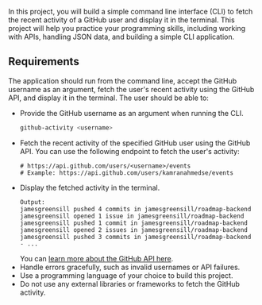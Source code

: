 In this project, you will build a simple command line interface (CLI) to fetch the recent activity of a GitHub user and display it in the terminal. This project will help you practice your programming skills, including working with APIs, handling JSON data, and building a simple CLI application.

## Requirements

The application should run from the command line, accept the GitHub username as an argument, fetch the user's recent activity using the GitHub API, and display it in the terminal. The user should be able to:

- Provide the GitHub username as an argument when running the CLI.
  ```bash
  github-activity <username>
  ```
- Fetch the recent activity of the specified GitHub user using the GitHub API. You can use the following endpoint to fetch the user's activity:
  ```
  # https://api.github.com/users/<username>/events
  # Example: https://api.github.com/users/kamranahmedse/events
  ```
- Display the fetched activity in the terminal.
  ```
  Output:
  jamesgreensill pushed 4 commits in jamesgreensill/roadmap-backend
  jamesgreensill opened 1 issue in jamesgreensill/roadmap-backend
  jamesgreensill pushed 1 commit in jamesgreensill/roadmap-backend
  jamesgreensill opened 2 issues in jamesgreensill/roadmap-backend
  jamesgreensill pushed 3 commits in jamesgreensill/roadmap-backend
  - ...
  ```
  You can [learn more about the GitHub API here](https://docs.github.com/en/rest/activity/events?apiVersion=2022-11-28).
- Handle errors gracefully, such as invalid usernames or API failures.
- Use a programming language of your choice to build this project.
- Do not use any external libraries or frameworks to fetch the GitHub activity.
